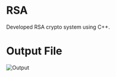 # RSA
Developed RSA crypto system using C++.
# Output File
![Output](https://user-images.githubusercontent.com/68684226/126868387-bd2569c7-cc5c-4631-88c0-1be78dd7b220.jpeg)
